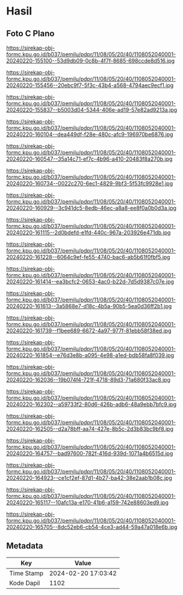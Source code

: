 # Hasil

## Foto C Plano

https://sirekap-obj-formc.kpu.go.id/b037/pemilu/pdpr/11/08/05/20/40/1108052040001-20240220-155100--53d9db09-0c8b-4f7f-8685-698ccde8d516.jpg

https://sirekap-obj-formc.kpu.go.id/b037/pemilu/pdpr/11/08/05/20/40/1108052040001-20240220-155456--20ebc9f7-5f3c-43b4-a568-4794aec9ecf1.jpg

https://sirekap-obj-formc.kpu.go.id/b037/pemilu/pdpr/11/08/05/20/40/1108052040001-20240220-155837--b5003d04-5344-406e-ad19-57e82ad9213a.jpg

https://sirekap-obj-formc.kpu.go.id/b037/pemilu/pdpr/11/08/05/20/40/1108052040001-20240220-160104--dea449df-f28e-480c-afc9-196970be6876.jpg

https://sirekap-obj-formc.kpu.go.id/b037/pemilu/pdpr/11/08/05/20/40/1108052040001-20240220-160547--35a14c71-ef7c-4b96-a410-20483f8a270b.jpg

https://sirekap-obj-formc.kpu.go.id/b037/pemilu/pdpr/11/08/05/20/40/1108052040001-20240220-160734--0022c270-6ec1-4829-9bf3-5f53fc9928e1.jpg

https://sirekap-obj-formc.kpu.go.id/b037/pemilu/pdpr/11/08/05/20/40/1108052040001-20240220-160929--3c941dc5-8edb-46ec-a8a8-ee8f0a0b0d3a.jpg

https://sirekap-obj-formc.kpu.go.id/b037/pemilu/pdpr/11/08/05/20/40/1108052040001-20240220-161115--2d0bdefd-e1fd-440c-967a-203926e471db.jpg

https://sirekap-obj-formc.kpu.go.id/b037/pemilu/pdpr/11/08/05/20/40/1108052040001-20240220-161228--6064c9ef-fe55-4740-bac6-ab5b61f0fbf5.jpg

https://sirekap-obj-formc.kpu.go.id/b037/pemilu/pdpr/11/08/05/20/40/1108052040001-20240220-161414--ea3bcfc2-0653-4ac0-b22d-7d5d9387c07e.jpg

https://sirekap-obj-formc.kpu.go.id/b037/pemilu/pdpr/11/08/05/20/40/1108052040001-20240220-161613--3a5868e7-d18c-4b5a-90b5-5ea0d36ff2b1.jpg

https://sirekap-obj-formc.kpu.go.id/b037/pemilu/pdpr/11/08/05/20/40/1108052040001-20240220-161739--f1bee689-6672-4a97-977f-81ebb58f38ed.jpg

https://sirekap-obj-formc.kpu.go.id/b037/pemilu/pdpr/11/08/05/20/40/1108052040001-20240220-161854--e76d3e8b-a095-4e98-a1ed-bdb58fa8f039.jpg

https://sirekap-obj-formc.kpu.go.id/b037/pemilu/pdpr/11/08/05/20/40/1108052040001-20240220-162036--19b074f4-721f-4718-89d3-71a680f33ac8.jpg

https://sirekap-obj-formc.kpu.go.id/b037/pemilu/pdpr/11/08/05/20/40/1108052040001-20240220-162302--a59733f2-80d6-426b-adb6-48a9ebb7bfc9.jpg

https://sirekap-obj-formc.kpu.go.id/b037/pemilu/pdpr/11/08/05/20/40/1108052040001-20240220-162505--d2a78bff-aa74-427e-8b5c-2d3b83bc9bf8.jpg

https://sirekap-obj-formc.kpu.go.id/b037/pemilu/pdpr/11/08/05/20/40/1108052040001-20240220-164757--bad97600-782f-416d-939d-1071a4b6515d.jpg

https://sirekap-obj-formc.kpu.go.id/b037/pemilu/pdpr/11/08/05/20/40/1108052040001-20240220-164923--ce1cf2ef-87d1-4b27-ba42-38e2aab1b08c.jpg

https://sirekap-obj-formc.kpu.go.id/b037/pemilu/pdpr/11/08/05/20/40/1108052040001-20240220-165117--10afc13a-e170-41b6-a159-742e88603ed9.jpg

https://sirekap-obj-formc.kpu.go.id/b037/pemilu/pdpr/11/08/05/20/40/1108052040001-20240220-165705--8dc52eb6-cb54-4ce3-ad44-59a47a018e6b.jpg


## Metadata

| Key        | Value               |
| ---------- | ------------------- |
| Time Stamp | 2024-02-20 17:03:42 |
| Kode Dapil | 1102                |



